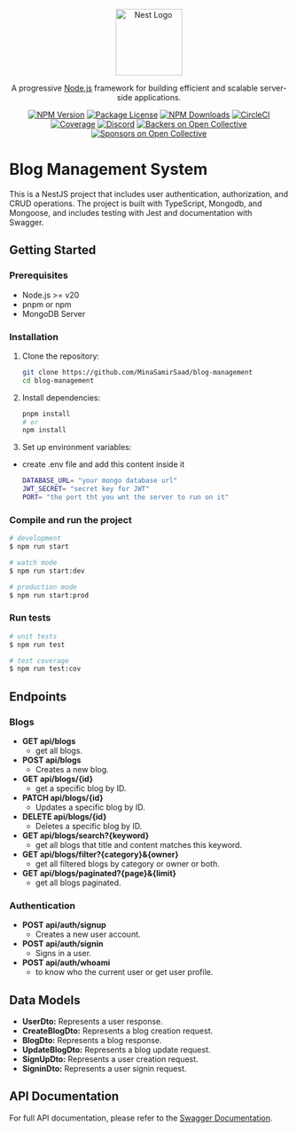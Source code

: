 <p align="center">
  <a href="http://nestjs.com/" target="blank"><img src="https://nestjs.com/img/logo-small.svg" width="120" alt="Nest Logo" /></a>
</p>

[circleci-image]: https://img.shields.io/circleci/build/github/nestjs/nest/master?token=abc123def456
[circleci-url]: https://circleci.com/gh/nestjs/nest

<p align="center">A progressive <a href="http://nodejs.org" target="_blank">Node.js</a> framework for building efficient and scalable server-side applications.</p>
<p align="center">
<a href="https://www.npmjs.com/~nestjscore" target="_blank"><img src="https://img.shields.io/npm/v/@nestjs/core.svg" alt="NPM Version" /></a>
<a href="https://www.npmjs.com/~nestjscore" target="_blank"><img src="https://img.shields.io/npm/l/@nestjs/core.svg" alt="Package License" /></a>
<a href="https://www.npmjs.com/~nestjscore" target="_blank"><img src="https://img.shields.io/npm/dm/@nestjs/common.svg" alt="NPM Downloads" /></a>
<a href="https://circleci.com/gh/nestjs/nest" target="_blank"><img src="https://img.shields.io/circleci/build/github/nestjs/nest/master" alt="CircleCI" /></a>
<a href="https://coveralls.io/github/nestjs/nest?branch=master" target="_blank"><img src="https://coveralls.io/repos/github/nestjs/nest/badge.svg?branch=master#9" alt="Coverage" /></a>
<a href="https://discord.gg/G7Qnnhy" target="_blank"><img src="https://img.shields.io/badge/discord-online-brightgreen.svg" alt="Discord"/></a>
<a href="https://opencollective.com/nest#backer" target="_blank"><img src="https://opencollective.com/nest/backers/badge.svg" alt="Backers on Open Collective" /></a>
<a href="https://opencollective.com/nest#sponsor" target="_blank"><img src="https://opencollective.com/nest/sponsors/badge.svg" alt="Sponsors on Open Collective" /></a>
</p>

# Blog Management System

This is a NestJS project that includes user authentication, authorization, and CRUD operations. The project is built with TypeScript, Mongodb, and Mongoose, and includes testing with Jest and documentation with Swagger.


## Getting Started

### Prerequisites

- Node.js >= v20
- pnpm or npm
- MongoDB Server

### Installation

1. Clone the repository:
    ```bash
    git clone https://github.com/MinaSamirSaad/blog-management
    cd blog-management
    ```

2. Install dependencies:
    ```bash
    pnpm install
    # or
    npm install
    ```

3. Set up environment variables:
  * create .env file and add this content inside it  
    ```bash
    DATABASE_URL= "your mongo database url"
    JWT_SECRET= "secret key for JWT"
    PORT= "the port tht you wnt the server to run on it"
    ```

### Compile and run the project

```bash
# development
$ npm run start

# watch mode
$ npm run start:dev

# production mode
$ npm run start:prod
```

### Run tests


```bash
# unit tests
$ npm run test

# test coverage
$ npm run test:cov
```

## Endpoints

### Blogs

* **GET api/blogs**
  * get all blogs.
* **POST api/blogs**
  * Creates a new blog.
* **GET api/blogs/{id}**
  * get a specific blog by ID.
* **PATCH api/blogs/{id}**
  * Updates a specific blog by ID.
* **DELETE api/blogs/{id}**
  * Deletes a specific blog by ID.
* **GET api/blogs/search?{keyword}**
  * get all blogs that title and content matches this keyword.
* **GET api/blogs/filter?{category}&{owner}**
  * get all filtered blogs by category or owner or both.
* **GET api/blogs/paginated?{page}&{limit}**
  * get all blogs paginated.


### Authentication

* **POST api/auth/signup**
  * Creates a new user account.
* **POST api/auth/signin**
  * Signs in a user.
* **POST api/auth/whoami**
  * to know who the current user or get user profile.

## Data Models

* **UserDto:** Represents a user response.
* **CreateBlogDto:** Represents a blog creation request.
* **BlogDto:** Represents a blog response.
* **UpdateBlogDto:** Represents a blog update request.
* **SignUpDto:** Represents a user creation request.
* **SigninDto:** Represents a user signin request.


## API Documentation

For full API documentation, please refer to the [Swagger Documentation](
  https://blog-management-theta.vercel.app/api/docs/
).
